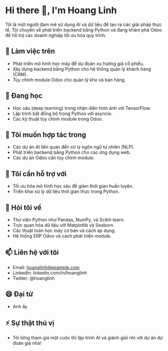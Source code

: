 # Hi there 👋, I'm Hoang Linh

Tôi là một người đam mê sử dụng AI và dữ liệu để tạo ra các giải pháp thực tế. Tôi chuyên về phát triển backend bằng Python và đang khám phá Odoo để hỗ trợ các doanh nghiệp tối ưu hóa quy trình.

## 🔭 Làm việc trên
- Phát triển mô hình học máy để dự đoán xu hướng giá cổ phiếu.
- Xây dựng backend bằng Python cho hệ thống quản lý khách hàng (CRM).
- Tùy chỉnh module Odoo cho quản lý kho và bán hàng.

## 🌱 Đang học
- Học sâu (deep learning) trong nhận diện hình ảnh với TensorFlow.
- Lập trình bất đồng bộ trong Python với asyncio.
- Các kỹ thuật tùy chỉnh module trong Odoo.

## 👯 Tôi muốn hợp tác trong
- Các dự án AI liên quan đến xử lý ngôn ngữ tự nhiên (NLP).
- Phát triển backend bằng Python cho các ứng dụng web.
- Các dự án Odoo cần tùy chỉnh module.

## 🤔 Tôi cần hỗ trợ với
- Tối ưu hóa mô hình học sâu để giảm thời gian huấn luyện.
- Triển khai xử lý dữ liệu thời gian thực trong Python.

## 💬 Hỏi tôi về
- Thư viện Python như Pandas, NumPy, và Scikit-learn.
- Trực quan hóa dữ liệu với Matplotlib và Seaborn.
- Các thuật toán học máy cơ bản và cách áp dụng.
- Hệ thống ERP Odoo và cách phát triển module.

## 📫 Liên hệ với tôi
- Email: hoanglinh@example.com
- LinkedIn: linkedin.com/in/hoanglinh
- Twitter: @hoanglinh

## 😄 Đại từ
- Anh ấy

## ⚡ Sự thật thú vị
- Tôi từng tham gia một cuộc thi lập trình AI và giành giải nhì với dự án dự đoán giá nhà!
